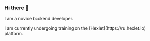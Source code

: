 ### Hi there 👋
<p> I am a novice backend developer.</p>
<p>I am currently undergoing training on the [Hexlet](https://ru.hexlet.io) platform.</p>

<!--
**LotBag/LotBag** is a ✨ _special_ ✨ repository because its `README.md` (this file) appears on your GitHub profile.

Here are some ideas to get you started:

- 🔭 I’m currently working on ...
- 🌱 I’m currently learning ...
- 👯 I’m looking to collaborate on ...
- 🤔 I’m looking for help with ...
- 💬 Ask me about ...
- 📫 How to reach me: ...
- 😄 Pronouns: ...
- ⚡ Fun fact: ...
-->
